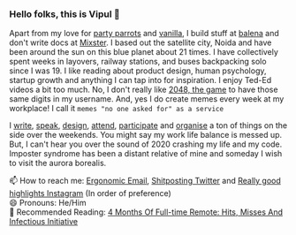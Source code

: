 ### Hello folks, this is Vipul :hatching_chick:

Apart from my love for [party parrots](https://github.com/vipulgupta2048/partystarter) and [vanilla](https://mixstersite.wordpress.com), I build stuff at [balena](https://balena.io) and don't write docs at [Mixster](https://bit.ly/whatmixster). I based out the satellite city, Noida and have been around the sun on this blue planet about 21 times. I have collectively spent weeks in layovers, railway stations, and buses backpacking solo since I was 19. I like reading about product design, human psychology, startup growth and anything I can tap into for inspiration. I enjoy Ted-Ed videos a bit too much. No, I don't really like [2048, the game](https://github.com/vipulgupta2048/talkswith2048/edit/master/README.md#about-2048) to have those same digits in my username. And, yes I do create memes every week at my workplace! I call it `memes "no one asked for" as a service`

I [write](http://mixstersite.wordpress.com/), [speak](https://github.com/vipulgupta2048/talkswith2048/edit/master/README.md#talks-with-2048), [design](https://github.com/vipulgupta2048/talkswith2048/edit/master/README.md#design-by-2048), [attend](https://github.com/vipulgupta2048/talkswith2048/edit/master/README.md#conferences-with-2048), [participate](https://github.com/vipulgupta2048/talkswith2048/edit/master/README.md#google-summer-of-code-with-2048) and [organise](https://meetup.com/pydelhi) a ton of things on the side over the weekends. You might say my work life balance is messed up. But, I can't hear you over the sound of 2020 crashing my life and my code. Imposter syndrome has been a distant relative of mine and someday I wish to visit the aurora borealis.

📫 How to reach me: [Ergonomic Email](https://vipulgupta2048.me), [Shitposting Twitter](https://vipulgupta2048.me) and [Really good highlights Instagram](https://vipulgupta2048.me) (In order of preference)  
😄 Pronouns: He/Him  
👀 Recommended Reading: [4 Months Of Full-time Remote: Hits, Misses And Infectious Initiative](https://mixstersite.wordpress.com/2020/08/23/four-months-remote-2020/)
